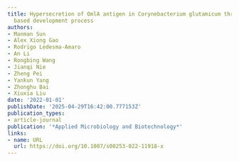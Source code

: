 ```yaml
---
title: Hypersecretion of OmlA antigen in Corynebacterium glutamicum through high-throughput
  based development process
authors:
- Manman Sun
- Alex Xiong Gao
- Rodrigo Ledesma‐Amaro
- An Li
- Rongbing Wang
- Jianqi Nie
- Zheng Pei
- Yankun Yang
- Zhonghu Bai
- Xiuxia Liu
date: '2022-01-01'
publishDate: '2025-04-29T16:42:00.777153Z'
publication_types:
- article-journal
publication: '*Applied Microbiology and Biotechnology*'
links:
- name: URL
  url: https://doi.org/10.1007/s00253-022-11918-x
---
```

